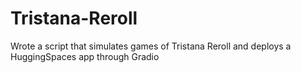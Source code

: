 # Tristana-Reroll
Wrote a script that simulates games of Tristana Reroll and deploys a HuggingSpaces app through Gradio
